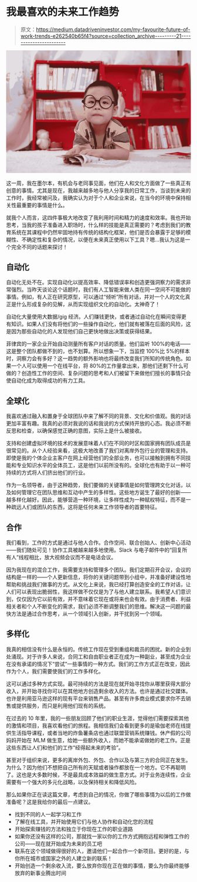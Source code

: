 # 我最喜欢的未来工作趋势

> 原文：<https://medium.datadriveninvestor.com/my-favourite-future-of-work-trends-e262540b65f4?source=collection_archive---------21----------------------->

![](img/ff9ee05363e6ba2768fa77260f6d1f3e.png)

这一周，我在墨尔本，有机会与老同事见面，他们在人和文化方面做了一些真正有创意的事情。尤其是现在，我越来越多地与他人分享我的日常工作，当谈到未来的工作时，我经常被问及，我确实认为对于个人和企业来说，在当今的环境中保持相关性最重要的事情是什么。

就我个人而言，这四件事极大地改变了我利用时间和精力的速度和效率。我也开始思考，当我的孩子准备进入职场时，什么样的技能是真正需要的？考虑到我们的教育系统在其课程中仍然牢固地持有传统的结构化框架，他们是否会暴露于足够的模糊性、不确定性和复杂的情况，以便在未来真正使用以下工具？嗯…我认为这是一个完全不同的话题来探讨！

## 自动化

自动化无处不在。实现自动化以提高效率、降低错误率和创造更强洞察力的需求非常强烈。当昨天谈论这个话题时，我们有人工智能来做人类在同一空间不可能做的事情。例如，有人正在研究原型，可以通过“倾听”所有对话，并对一个人的文化真正是什么形成复杂的见解，从而实现组织文化的自动化。太神奇了！

自动化大量使用大数据/gig 经济。人们赚钱更快，或者通过自动化在瞬间变得更有知识。如果人们没有将他们的一些操作自动化，他们就有被落在后面的风险，这是因为那些自动化的人发现他们自己更快地做出决策或获得结果。

菲律宾的一家企业开始自动测量所有客户对话的质量。他们监听 100%的电话——这是整个团队都做不到的，也不划算。所以想象一下，当监控 100%比 5%的样本时，洞察力会有多好？这一趋势的额外影响也将最终改变我们所知的传统角色。如果一个人可以使用一个在线平台，将 80%的工作量拿出来，那他们还剩下什么可做的？创造性工作的空间、复杂问题的思考和人们被留下来做他们擅长的事情只会使自动化成为取得成功的有力工具。

## 全球化

我喜欢通过融入和置身于全球团队中来了解不同的背景、文化和价值观。我的对话更加丰富有趣。我真的必须对我说的话和我说的方式保持开放的心态。我必须不断反思和检查，以确保感觉正确的意图，实际上是什么被接收。

支持和创建虚拟环境的技术的发展意味着人们在不同的时区和国家拥有团队成员是很常见的。从个人经验来看，这极大地改善了我们对离岸外包行业的管理和支持。即使是我的个体企业主客户在网上经营他们的全部业务，也可以接触到拥有不同技能和专业知识水平的全体员工，这是他们以前所没有的。全球化也有助于以一种可持续的方式将人们挤出他们的行业。

作为一名领导者，由于这种趋势，我们要做的关键事情是如何管理跨文化对话，以及如何管理它在团队思维和互动中产生的多样性。这些地方诞生了最好的创新——越多样化越好。因此，能够营造一种环境，让多样性成为一种赋权特征，而不是一种疏远人们或团队的东西，这将是任何未来工作领导者的首要特征。

## 合作

我们看到，工作的方式是通过与他人合作。合作空间、联合创始人、创新中心活动——我们随处可见！协作工具被越来越多地使用。Slack 与电子邮件中的“回复所有人”线程相比，放大视频会议而不是电话会议。

因为我现在的混合工作，我需要支持和管理多个团队。我们定期召开会议，会议的结构是一样的——个人更新信息，将你的关键问题带到小组中，并准备好建设性地帮助和挑战我们做事的方式。从文化上来说，我已经打算创造安全的工作对话，让人们可以表现出脆弱性，我这样做不仅仅是为了与他人建立联系。我希望人们意识到，仅仅因为它以前有效，并不意味着它现在或将来也会有效。由于消费者、利益相关者和个人不断变化的需求，我们必须不断调整我们的思维。解决这一问题的最快方法是通过合作思考，从一个领域引入创新，并干扰到另一个领域。

## 多样化

我真的相信没有什么是永恒的。传统工作现在受到重组和裁员的困扰。新的企业到处涌现。对于许多人来说，合同工和自由职业者正在成为一种副业，甚至成为企业在没有承诺的情况下“尝试”一些事情的一种方式。我们的工作方式正在改变，因此作为个人，我们需要使我们的工作多样化。

这可以通过多种方式实现。最可持续的方法是现在就开始寻找你从哪里获得大部分收入，并开始寻找你可以在其他地方创造剩余收入的方法。也许是通过社交媒体。也许是利用亚马逊这样的现有平台来销售产品。甚至有许多商业模式要求你不去销售或提供服务，而只是利用他们现有的系统。

在过去的 10 年里，我的一些朋友回顾了他们的职业生涯，觉得他们需要探索其他的激情和项目，我喜欢看他们的旅程。我相信我们会看到更多的是瑜伽老师在线提供生活指导课程，或者当地的炸鱼薯条店也通过联盟营销系统赚钱。休产假的公司妈妈开始在 MLM 做生意，给她一些额外收入，而她不能承诺做她的老工作。正是这些东西让人们和他们的工作“经得起未来的考验”。

甚至对于组织来说，更多的离岸外包、外包、合作以及与第三方的合同正在发生。为什么？因为他们不想把自己所有的天赋或者操作都放在一个地方。它不再聪明了。这也是大多数时候，不是最具成本效益的做生意方式。对于业务连续性，企业需要有一个强大的多元化战略，以及保持相关和降低风险。

那么如果你正在读这篇文章，考虑到自己的情况，你做了哪些事情为以后的工作做准备呢？这是我给你的最后一点建议。

*   找到不同的人一起学习和工作
*   了解在线工具，并开始使用它们与他人协作和自动化您的流程
*   开始探索赚钱的方法和独立于你现在工作的职业道路
*   如果你还没有这样的公司，那就找一家以你的工作方式拥抱远程和弹性工作的公司——现在就开始成为未来的员工吧
*   联系在这个领域做得很好的人，邀请他们一起合作一个新项目。更好的是，与你所在城市或国家之外的人建立新的联系！
*   开始创造一个剩余收入流，要么放弃你现在正在做的事情，要么为你最终能够放弃的新事业腾出时间
